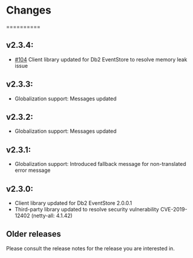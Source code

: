 # Changes
==========

## v2.3.4:

* [#104](https://github.com/IBMStreams/streamsx.eventstore/issues/104) Client library updated for Db2 EventStore to resolve memory leak issue

## v2.3.3:

* Globalization support: Messages updated

## v2.3.2:

* Globalization support: Messages updated

## v2.3.1:

* Globalization support: Introduced fallback message for non-translated error message

## v2.3.0:

* Client library updated for Db2 EventStore 2.0.0.1
* Third-party library updated to resolve security vulnerability CVE-2019-12402 (netty-all: 4.1.42)

## Older releases
Please consult the release notes for the release you are interested in.
